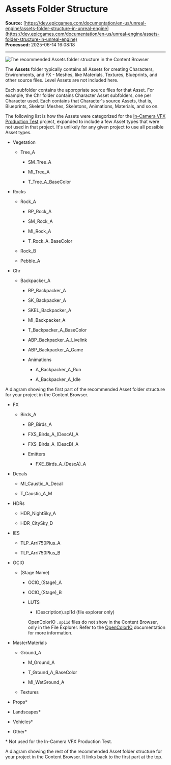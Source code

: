 # Assets Folder Structure

**Source:** [https://dev.epicgames.com/documentation/en-us/unreal-engine/assets-folder-structure-in-unreal-engine](https://dev.epicgames.com/documentation/en-us/unreal-engine/assets-folder-structure-in-unreal-engine)  
**Processed:** 2025-06-14 16:08:18

---

![The recommended Assets folder structure in the Content Browser](https://d1iv7db44yhgxn.cloudfront.net/documentation/images/a040f757-9210-4b38-9ca9-b69a508a8270/cb_assets.png)

The **Assets** folder typically contains all Assets for creating Characters, Environments, and FX - Meshes, like Materials, Textures, Blueprints, and other source files. Level Assets are not included here.

Each subfolder contains the appropriate source files for that Asset. For example, the Chr folder contains Character Asset subfolders, one per Character used. Each contains that Character's source Assets, that is, Blueprints, Skeletal Meshes, Skeletons, Animations, Materials, and so on.

The following list is how the Assets were categorized for the [In-Camera VFX Production Test](/documentation/en-us/unreal-engine/in-camera-vfx-production-test-sample-project-for-unreal-engine) project, expanded to include a few Asset types that were not used in that project. It's unlikely for any given project to use all possible Asset types.

-   Vegetation
    
    -   Tree\_A
        
        -   SM\_Tree\_A
            
        -   MI\_Tree\_A
            
        -   T\_Tree\_A\_BaseColor
            
-   Rocks
    
    -   Rock\_A
        
        -   BP\_Rock\_A
            
        -   SM\_Rock\_A
            
        -   MI\_Rock\_A
            
        -   T\_Rock\_A\_BaseColor
            
    -   Rock\_B
        
    -   Pebble\_A
        
-   Chr
    
    -   Backpacker\_A
        
        -   BP\_Backpacker\_A
            
        -   SK\_Backpacker\_A
            
        -   SKEL\_Backpacker\_A
            
        -   MI\_Backpacker\_A
            
        -   T\_Backpacker\_A\_BaseColor
            
        -   ABP\_Backpacker\_A\_Livelink
            
        -   ABP\_Backpacker\_A\_Game
            
        -   Animations
            
            -   A\_Backpacker\_A\_Run
                
            -   A\_Backpacker\_A\_Idle
                

A diagram showing the first part of the recommended Asset folder structure for your project in the Content Browser.

-   FX
    
    -   Birds\_A
        
        -   BP\_Birds\_A
            
        -   FXS\_Birds\_A\_(DescA)\_A
            
        -   FXS\_Birds\_A\_(DescB)\_A
            
        -   Emitters
            
            -   FXE\_Birds\_A\_(DescA)\_A
-   Decals
    
    -   MI\_Caustic\_A\_Decal
        
    -   T\_Caustic\_A\_M
        
-   HDRs
    
    -   HDR\_NightSky\_A
        
    -   HDR\_CitySky\_D
        
-   IES
    
    -   TLP\_Arri750Plus\_A
        
    -   TLP\_Arri750Plus\_B
        
-   OCIO
    
    -   (Stage Name)
        
        -   OCIO\_(Stage)\_A
            
        -   OCIO\_(Stage)\_B
            
        -   LUTS
            
            -   (Description).spi1d (file explorer only)
            
            OpenColorIO `.spi1d` files do not show in the Content Browser, only in the File Explorer. Refer to the [OpenColorIO](/documentation/en-us/unreal-engine/color-management-with-opencolorio-in-unreal-engine) documentation for more information.
            
-   MasterMaterials
    
    -   Ground\_A
        
        -   M\_Ground\_A
            
        -   T\_Ground\_A\_BaseColor
            
        -   MI\_WetGround\_A
            
    -   Textures
        
-   Props\*
    
-   Landscapes\*
    
-   Vehicles\*
    
-   Other\*
    

\* Not used for the In-Camera VFX Production Test.

A diagram showing the rest of the recommended Asset folder structure for your project in the Content Browser. It links back to the first part at the top.